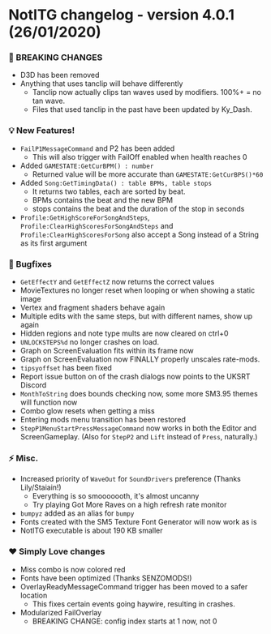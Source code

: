 NotITG changelog - version 4.0.1 (26/01/2020)
=============================================

### 🚨 BREAKING CHANGES

*   D3D has been removed
*   Anything that uses tanclip will behave differently
    *   Tanclip now actually clips tan waves used by modifiers. 100%+ = no tan wave.
    *   Files that used tanclip in the past have been updated by Ky\_Dash.

### 💡 New Features!

*   `FailP1MessageCommand` and P2 has been added
    *   This will also trigger with FailOff enabled when health reaches 0
*   Added `GAMESTATE:GetCurBPM() : number`
    *   Returned value will be more accurate than `GAMESTATE:GetCurBPS()*60`
*   Added `Song:GetTimingData() : table BPMs, table stops`
    *   It returns two tables, each are sorted by beat.
    *   BPMs contains the beat and the new BPM
    *   stops contains the beat and the duration of the stop in seconds
*   `Profile:GetHighScoreForSongAndSteps`, `Profile:ClearHighScoresForSongAndSteps` and `Profile:ClearHighScoresForSong` also accept a Song instead of a String as its first argument

### 🐛 Bugfixes

*   `GetEffectY` and `GetEffectZ` now returns the correct values
*   MovieTextures no longer reset when looping or when showing a static image
*   Vertex and fragment shaders behave again
*   Multiple edits with the same steps, but with different names, show up again
*   Hidden regions and note type mults are now cleared on ctrl+0
*   `UNLOCKSTEPS%d` no longer crashes on load.
*   Graph on ScreenEvaluation fits within its frame now
*   Graph on ScreenEvaluation now FINALLY properly unscales rate-mods.
*   `tipsyoffset` has been fixed
*   Report issue button on of the crash dialogs now points to the UKSRT Discord
*   `MonthToString` does bounds checking now, some more SM3.95 themes will function now
*   Combo glow resets when getting a miss
*   Entering mods menu transition has been restored
*   `StepP1MenuStartPressMessageCommand` now works in both the Editor and ScreenGameplay. (Also for `StepP2` and `Lift` instead of `Press`, naturally.)

### ⚡ Misc.

*   Increased priority of `WaveOut` for `SoundDrivers` preference (Thanks Lily/Staiain!)
    *   Everything is so smooooooth, it's almost uncanny
    *   Try playing Got More Raves on a high refresh rate monitor
*   `bumpyz` added as an alias for `bumpy`
*   Fonts created with the SM5 Texture Font Generator will now work as is
*   NotITG executable is about 190 KB smaller

### ❤️ Simply Love changes

*   Miss combo is now colored red
*   Fonts have been optimized (Thanks SENZOMODS!)
*   OverlayReadyMessageCommand trigger has been moved to a safer location
    *   This fixes certain events going haywire, resulting in crashes.
*   Modularized FailOverlay
    *   BREAKING CHANGE: config index starts at 1 now, not 0